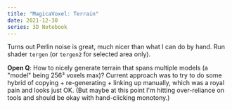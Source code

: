 ```yaml
---
title: "MagicaVoxel: Terrain"
date: 2021-12-30
series: 3D Notebook
---
```


Turns out Perlin noise is great, much nicer than what I can do by hand. Run shader `tergen` (or `tergen2` for selected area only).

**Open Q**: How to nicely generate terrain that spans multiple models (a "model" being 256³ voxels max)? Current approach was to try to do some hybrid of copying + re-generating + linking up manually, which was a royal pain and looks just OK. (But maybe at this point I'm hitting over-reliance on tools and should be okay with hand-clicking monotony.)
